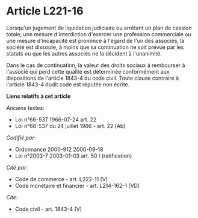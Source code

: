 # Article L221-16

Lorsqu'un jugement de liquidation judiciaire ou arrêtant un plan de cession totale, une mesure d'interdiction d'exercer une
profession commerciale ou une mesure d'incapacité est prononcé à l'égard de l'un des associés, la société est dissoute, à
moins que sa continuation ne soit prévue par les statuts ou que les autres associés ne la décident à l'unanimité.

Dans le cas de continuation, la valeur des droits sociaux à rembourser à l'associé qui perd cette qualité est déterminée
conformément aux dispositions de l'article 1843-4 du code civil. Toute clause contraire à l'article 1843-4 dudit code est
réputée non écrite.

**Liens relatifs à cet article**

_Anciens textes_:

  - Loi n°66-537 1966-07-24 art. 22
  - Loi n°66-537 du 24 juillet 1966 - art. 22 (Ab)

_Codifié par_:

  - Ordonnance 2000-912 2000-09-18
  - Loi n°2003-7 2003-01-03 art. 50 I (ratification)

_Cité par_:

  - Code de commerce - art. L222-11 (V)
  - Code monétaire et financier - art. L214-162-1 (VD)

_Cite_:

  - Code civil - art. 1843-4 (V)

